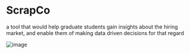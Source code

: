 # ScrapCo
a tool that would help graduate students gain insights about the hiring market, and enable them of making data driven decisions for that regard

![image](https://user-images.githubusercontent.com/84399880/169690815-cd960386-a500-47b8-9bb8-7197b9959e67.png)

